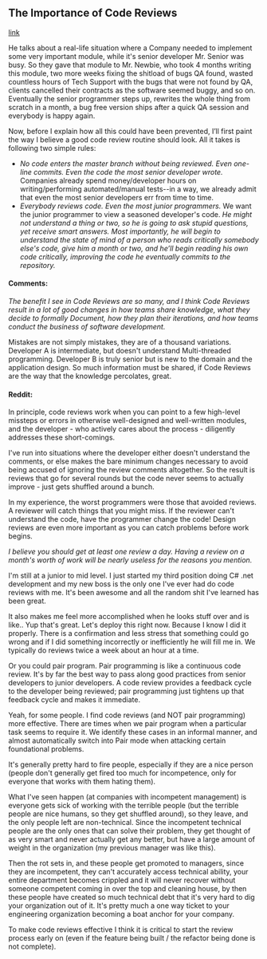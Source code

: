 ## The Importance of Code Reviews
[link](http://www.everythingisvoid.com/programming/importance-code-reviews#sthash.hyqibXsp.0u37PkVY.dpbs)

He talks about a real-life situation where a Company needed to implement some very important module, while it's senior developer Mr. Senior was busy. So they gave that module to Mr. Newbie, who took 4 months writing this module, two more weeks fixing the shitload of bugs QA found, wasted countless hours of Tech Support with the bugs that were not found by QA, clients cancelled their contracts as the software seemed buggy, and so on. Eventually the senior programmer steps up, rewrites the whole thing from scratch in a month, a bug free version ships after a quick QA session and everybody is happy again.

Now, before I explain how all this could have been prevented, I’ll first paint the way I believe a good code review routine should look. All it takes is following two simple rules:

- *No code enters the master branch without being reviewed. Even one-line commits. Even the code the most senior developer wrote.* Companies already spend money/developer hours on writing/performing automated/manual tests--in a way, we already admit that even the most senior developers err from time to time.
- *Everybody reviews code. Even the most junior programmers.* We want the junior programmer to view a seasoned developer's code. *He might not understand a thing or two, so he is going to ask stupid questions, yet receive smart answers. Most importantly, he will begin to understand the state of mind of a person who reads critically somebody else's code, give him a month or two, and he’ll begin reading his own code critically, improving the code he eventually commits to the repository.*

#### Comments:

*The benefit I see in Code Reviews are so many, and I think Code Reviews result in a lot of good changes in how teams share knowledge, what they decide to formally Document, how they plan their iterations, and how teams conduct the business of software development.*

Mistakes are not simply mistakes, they are of a thousand variations. Developer A is intermediate, but doesn't understand Multi-threaded programming. Developer B is truly senior but is new to the domain and the application design. So much information must be shared, if Code Reviews are the way that the knowledge percolates, great.

#### Reddit:

In principle, code reviews work when you can point to a few high-level missteps or errors in otherwise well-designed and well-written modules, and the developer - who actively cares about the process - diligently addresses these short-comings.

I've run into situations where the developer either doesn't understand the comments, or else makes the bare minimum changes necessary to avoid being accused of ignoring the review comments altogether. So the result is reviews that go for several rounds but the code never seems to actually improve - just gets shuffled around a bunch.

In my experience, the worst programmers were those that avoided reviews. A reviewer will catch things that you might miss. If the reviewer can't understand the code, have the programmer change the code! Design reviews are even more important as you can catch problems before work begins.

*I believe you should get at least one review a day. Having a review on a month's worth of work will be nearly useless for the reasons you mention.*

I'm still at a junior to mid level. I just started my third position doing C# .net development and my new boss is the only one I've ever had do code reviews with me. It's been awesome and all the random shit I've learned has been great.

It also makes me feel more accomplished when he looks stuff over and is like.. Yup that's great. Let's deploy this right now. Because I know I did it properly. There is a confirmation and less stress that something could go wrong and if I did something incorrectly or inefficiently he will fill me in. We typically do reviews twice a week about an hour at a time.

Or you could pair program. Pair programming is like a continuous code review. It's by far the best way to pass along good practices from senior developers to junior developers. A code review provides a feedback cycle to the developer being reviewed; pair programming just tightens up that feedback cycle and makes it immediate.

Yeah, for some people. I find code reviews (and NOT pair programming) more effective. There are times when we pair program when a particular task seems to require it. We identify these cases in an informal manner, and almost automatically switch into Pair mode when attacking certain foundational problems.

It's generally pretty hard to fire people, especially if they are a nice person (people don't generally get fired too much for incompetence, only for everyone that works with them hating them).

What I've seen happen (at companies with incompetent management) is everyone gets sick of working with the terrible people (but the terrible people are nice humans, so they get shuffled around), so they leave, and the only people left are non-technical. Since the incompetent technical people are the only ones that can solve their problem, they get thought of as very smart and never actually get any better, but have a large amount of weight in the organization (my previous manager was like this).

Then the rot sets in, and these people get promoted to managers, since they are incompetent, they can't accurately access technical ability, your entire department becomes crippled and it will never recover without someone competent coming in over the top and cleaning house, by then these people have created so much technical debt that it's very hard to dig your organization out of it. It's pretty much a one way ticket to your engineering organization becoming a boat anchor for your company.

To make code reviews effective I think it is critical to start the review process early on (even if the feature being built / the refactor being done is not complete).
